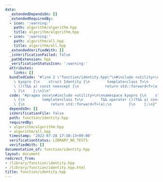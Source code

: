 ```yaml
---
data:
  _extendedDependsOn: []
  _extendedRequiredBy:
  - icon: ':warning:'
    path: algorithm/algorithm.hpp
    title: algorithm/algorithm.hpp
  - icon: ':warning:'
    path: algorithm/all.hpp
    title: algorithm/all.hpp
  _extendedVerifiedWith: []
  _isVerificationFailed: false
  _pathExtension: hpp
  _verificationStatusIcon: ':warning:'
  attributes:
    links: []
  bundledCode: "#line 2 \"function/identity.hpp\"\n#include <utility>\n\nnamespace\
    \ kyopro {\n    struct Identity {\n        template<class T>\n        T&& operator\
    \ ()(T&& a) const noexcept {\n            return std::forward<T>(a);\n       \
    \ }\n    };\n}\n"
  code: "#pragma once\n#include <utility>\n\nnamespace kyopro {\n    struct Identity\
    \ {\n        template<class T>\n        T&& operator ()(T&& a) const noexcept\
    \ {\n            return std::forward<T>(a);\n        }\n    };\n}"
  dependsOn: []
  isVerificationFile: false
  path: function/identity.hpp
  requiredBy:
  - algorithm/algorithm.hpp
  - algorithm/all.hpp
  timestamp: '2022-07-28 17:38:13+09:00'
  verificationStatus: LIBRARY_NO_TESTS
  verifiedWith: []
documentation_of: function/identity.hpp
layout: document
redirect_from:
- /library/function/identity.hpp
- /library/function/identity.hpp.html
title: function/identity.hpp
---
```

